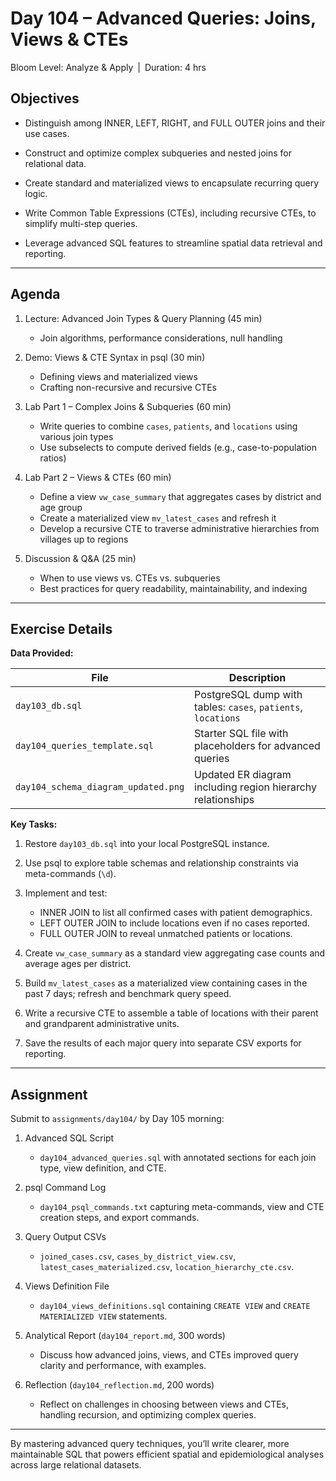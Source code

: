 # **Day 104 – Advanced Queries: Joins, Views & CTEs**  
Bloom Level: Analyze & Apply | Duration: 4 hrs  

## Objectives  

- Distinguish among INNER, LEFT, RIGHT, and FULL OUTER joins and their use cases.  

- Construct and optimize complex subqueries and nested joins for relational data.  

- Create standard and materialized views to encapsulate recurring query logic.  

- Write Common Table Expressions (CTEs), including recursive CTEs, to simplify multi-step queries.  

- Leverage advanced SQL features to streamline spatial data retrieval and reporting.  

---  

## Agenda  

1. Lecture: Advanced Join Types & Query Planning (45 min)  
   - Join algorithms, performance considerations, null handling  

2. Demo: Views & CTE Syntax in psql (30 min)  
   - Defining views and materialized views  
   - Crafting non-recursive and recursive CTEs  

3. Lab Part 1 – Complex Joins & Subqueries (60 min)  
   - Write queries to combine `cases`, `patients`, and `locations` using various join types  
   - Use subselects to compute derived fields (e.g., case-to-population ratios)  

4. Lab Part 2 – Views & CTEs (60 min)  
   - Define a view `vw_case_summary` that aggregates cases by district and age group  
   - Create a materialized view `mv_latest_cases` and refresh it  
   - Develop a recursive CTE to traverse administrative hierarchies from villages up to regions  

5. Discussion & Q&A (25 min)  
   - When to use views vs. CTEs vs. subqueries  
   - Best practices for query readability, maintainability, and indexing  

---  

## Exercise Details  

**Data Provided:**  

| File                              | Description                                                   |
|-----------------------------------|---------------------------------------------------------------|
| `day103_db.sql`                   | PostgreSQL dump with tables: `cases`, `patients`, `locations` |
| `day104_queries_template.sql`     | Starter SQL file with placeholders for advanced queries       |
| `day104_schema_diagram_updated.png` | Updated ER diagram including region hierarchy relationships   |

**Key Tasks:**  

1. Restore `day103_db.sql` into your local PostgreSQL instance.  

2. Use psql to explore table schemas and relationship constraints via meta-commands (`\d`).  

3. Implement and test:  
   - INNER JOIN to list all confirmed cases with patient demographics.  
   - LEFT OUTER JOIN to include locations even if no cases reported.  
   - FULL OUTER JOIN to reveal unmatched patients or locations.  

4. Create `vw_case_summary` as a standard view aggregating case counts and average ages per district.  

5. Build `mv_latest_cases` as a materialized view containing cases in the past 7 days; refresh and benchmark query speed.  

6. Write a recursive CTE to assemble a table of locations with their parent and grandparent administrative units.  

7. Save the results of each major query into separate CSV exports for reporting.  

---  

## Assignment  

Submit to `assignments/day104/` by Day 105 morning:  

1. Advanced SQL Script  
   - `day104_advanced_queries.sql` with annotated sections for each join type, view definition, and CTE.  

2. psql Command Log  
   - `day104_psql_commands.txt` capturing meta-commands, view and CTE creation steps, and export commands.  

3. Query Output CSVs  
   - `joined_cases.csv`, `cases_by_district_view.csv`, `latest_cases_materialized.csv`, `location_hierarchy_cte.csv`.  

4. Views Definition File  
   - `day104_views_definitions.sql` containing `CREATE VIEW` and `CREATE MATERIALIZED VIEW` statements.  

5. Analytical Report (`day104_report.md`, 300 words)  
   - Discuss how advanced joins, views, and CTEs improved query clarity and performance, with examples.  

6. Reflection (`day104_reflection.md`, 200 words)  
   - Reflect on challenges in choosing between views and CTEs, handling recursion, and optimizing complex queries.  

---  

By mastering advanced query techniques, you’ll write clearer, more maintainable SQL that powers efficient spatial and epidemiological analyses across large relational datasets.
